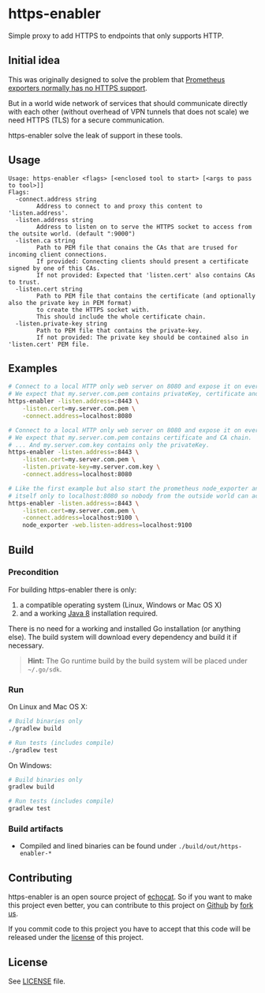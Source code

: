 # https-enabler

Simple proxy to add HTTPS to endpoints that only supports HTTP.

## Initial idea

This was originally designed to solve the problem that [Prometheus exporters normally has no
 HTTPS support](https://prometheus.io/docs/introduction/faq/#why-don't-the-prometheus-server-components-support-tls-or-authentication?-can-i-add-those?).
 
But in a world wide network of services that should communicate directly with each other (without overhead of VPN tunnels that does not scale) we need HTTPS (TLS) for a secure communication.

https-enabler solve the leak of support in these tools. 

## Usage

```
Usage: https-enabler <flags> [<enclosed tool to start> [<args to pass to tool>]]
Flags:
  -connect.address string
        Address to connect to and proxy this content to 'listen.address'.
  -listen.address string
        Address to listen on to serve the HTTPS socket to access from the outsite world. (default ":9000")
  -listen.ca string
        Path to PEM file that conains the CAs that are trused for incoming client connections.
        If provided: Connecting clients should present a certificate signed by one of this CAs.
        If not provided: Expected that 'listen.cert' also contains CAs to trust.
  -listen.cert string
        Path to PEM file that contains the certificate (and optionally also the private key in PEM format)
        to create the HTTPS socket with.
        This should include the whole certificate chain.
  -listen.private-key string
        Path to PEM file that contains the private-key.
        If not provided: The private key should be contained also in 'listen.cert' PEM file.
```

## Examples

```bash
# Connect to a local HTTP only web server on 8080 and expose it on every network interface on 8443.
# We expect that my.server.com.pem contains privateKey, certificate and CA chain.
https-enabler -listen.address=:8443 \
    -listen.cert=my.server.com.pem \
    -connect.address=localhost:8080

# Connect to a local HTTP only web server on 8080 and expose it on every network interface on 8443.
# We expect that my.server.com.pem contains certificate and CA chain.
# ... And my.server.com.key contains only the privateKey.
https-enabler -listen.address=:8443 \
    -listen.cert=my.server.com.pem \
    -listen.private-key=my.server.com.key \
    -connect.address=localhost:8080

# Like the first example but also start the prometheus node_exporter and connect it node_exporter
# itself only to localhost:8080 so nobody from the outside world can access it without client certificate.
https-enabler -listen.address=:8443 \
    -listen.cert=my.server.com.pem \
    -connect.address=localhost:9100 \
    node_exporter -web.listen-address=localhost:9100

```

## Build

### Precondition

For building https-enabler there is only:

1. a compatible operating system (Linux, Windows or Mac OS X)
2. and a working [Java 8](http://www.oracle.com/technetwork/java/javase/downloads/index.html) installation required.

There is no need for a working and installed Go installation (or anything else). The build system will download every dependency and build it if necessary.

> **Hint:** The Go runtime build by the build system will be placed under ``~/.go/sdk``.

### Run

On Linux and Mac OS X:
```bash
# Build binaries only
./gradlew build

# Run tests (includes compile)
./gradlew test
```

On Windows:
```bash
# Build binaries only
gradlew build

# Run tests (includes compile)
gradlew test
```

### Build artifacts

* Compiled and lined binaries can be found under ``./build/out/https-enabler-*``

## Contributing

https-enabler is an open source project of [echocat](https://echocat.org).
So if you want to make this project even better, you can contribute to this project on [Github](https://github.com/echocat/https-enabler)
by [fork us](https://github.com/echocat/https-enabler/fork).

If you commit code to this project you have to accept that this code will be released under the [license](#license) of this project.


## License

See [LICENSE](LICENSE) file.
